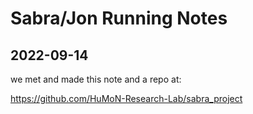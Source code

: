 # Sabra/Jon Running Notes

## 2022-09-14

we met and made this note and a repo at: 

https://github.com/HuMoN-Research-Lab/sabra_project